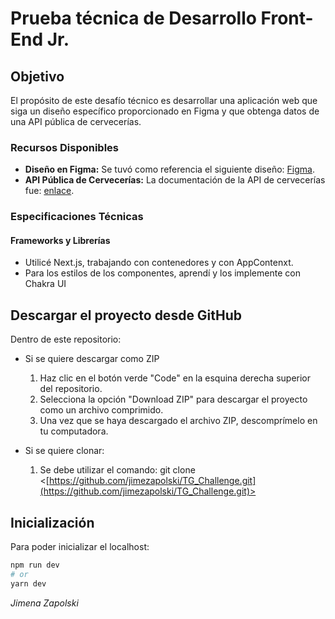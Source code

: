 # Prueba técnica de Desarrollo Front-End Jr.

## Objetivo

El propósito de este desafío técnico es desarrollar una aplicación web que siga un diseño específico proporcionado en Figma y que obtenga datos de una API pública de cervecerías.

### Recursos Disponibles

- **Diseño en Figma:** Se tuvó como referencia el siguiente diseño: [Figma](https://www.figma.com/file/LItRULoWX75lKrJVzuuSve/N%C3%B3mada-Wifi---TG?type=design&node-id=0-1&mode=design&†=gCcqltJnGrCKQxEp-0).
- **API Pública de Cervecerías:** La documentación de la API de cervecerías fue: [enlace](https://openbrewerydb.org/documentation).

### Especificaciones Técnicas

#### Frameworks y Librerías

- Utilicé Next.js, trabajando con contenedores y con AppContenxt.
- Para los estilos de los componentes, aprendí y los implemente con Chakra UI 

## Descargar el proyecto desde GitHub

Dentro de este repositorio:
- Si se quiere descargar como ZIP
  1. Haz clic en el botón verde "Code" en la esquina derecha superior del repositorio.
  2. Selecciona la opción "Download ZIP" para descargar el proyecto como un archivo comprimido.
  3. Una vez que se haya descargado el archivo ZIP, descomprímelo en tu computadora.

- Si se quiere clonar:
  1. Se debe utilizar el comando: git clone <[https://github.com/jimezapolski/TG_Challenge.git](https://github.com/jimezapolski/TG_Challenge.git)>


## Inicialización
Para poder inicializar el localhost:

```bash
npm run dev
# or
yarn dev
```
_Jimena Zapolski_

